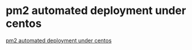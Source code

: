 # pm2 automated deployment under centos
[pm2 automated deployment under centos](https://aiwithcloud.com/2022/09/19/pm2_automated_deployment_under_centos/)